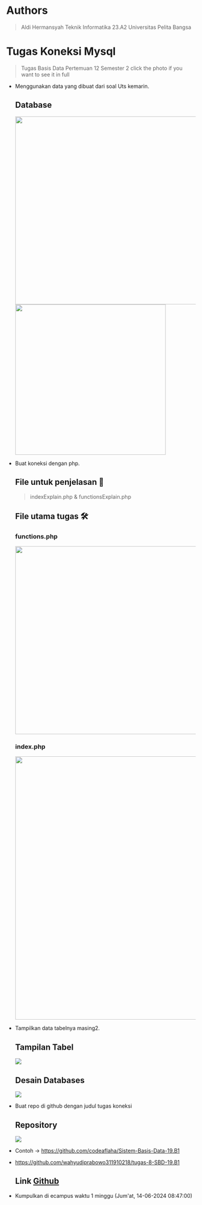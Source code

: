 # Authors
> Aldi Hermansyah Teknik Informatika 23.A2
> Universitas Pelita Bangsa

# Tugas Koneksi Mysql
> Tugas Basis Data Pertemuan 12 Semester 2
> click the photo if you want to see it in full
- Menggunakan data yang dibuat dari soal Uts kemarin.
  ## Database
  <img src="P12 - 1 database aldihermansyah312310200.png" width="500" img> <img src="P12 - 2 database aldihermansyah312310200.png" width="400" img>
  
- Buat koneksi dengan php.
  ## File untuk penjelasan 📝
  > indexExplain.php & functionsExplain.php
  
  ## File utama tugas 🛠
  ### functions.php
  <img src="P12 - php functions.png" width="500" img>

  ### index.php
  <img src="P12 - php index.png" width="700" img>
  
- Tampilkan data tabelnya masing2.
  ## Tampilan Tabel
  <img src="P12 - hasil tabel.png" img>

  ## Desain Databases
  <img src="P12 - desain databases.png" img>
  
- Buat repo di github dengan judul tugas koneksi
  ## Repository
  <img src="P12 - repository.png" img>
  
- Contoh -> https://github.com/codeaflaha/Sistem-Basis-Data-19.B1
- https://github.com/wahyudiprabowo311910218/tugas-8-SBD-19.B1
  ## Link <a href="https://github.com/miya3333/TugasKoneksiMysql">Github</a>
  
- Kumpulkan di ecampus waktu 1 minggu (Jum'at, 14-06-2024 08:47:00)

